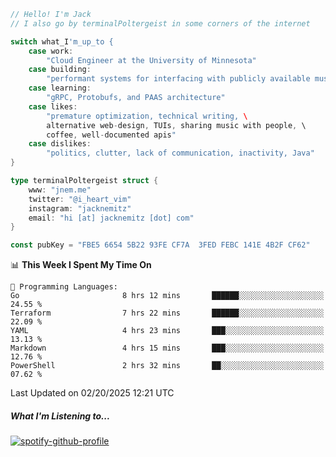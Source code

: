 ```go
// Hello! I'm Jack
// I also go by terminalPoltergeist in some corners of the internet

switch what_I'm_up_to {
    case work:
        "Cloud Engineer at the University of Minnesota"
    case building:
        "performant systems for interfacing with publicly available music datasets"
    case learning:
        "gRPC, Protobufs, and PAAS architecture"
    case likes:
        "premature optimization, technical writing, \
        alternative web-design, TUIs, sharing music with people, \
        coffee, well-documented apis"
    case dislikes:
        "politics, clutter, lack of communication, inactivity, Java"
}

type terminalPoltergeist struct {
    www: "jnem.me"
    twitter: "@i_heart_vim"
    instagram: "jacknemitz"
    email: "hi [at] jacknemitz [dot] com"
}

const pubKey = "FBE5 6654 5B22 93FE CF7A  3FED FEBC 141E 4B2F CF62"
```

<!--START_SECTION:waka-->
📊 **This Week I Spent My Time On** 

```text
💬 Programming Languages: 
Go                       8 hrs 12 mins       ██████░░░░░░░░░░░░░░░░░░░   24.55 % 
Terraform                7 hrs 22 mins       ██████░░░░░░░░░░░░░░░░░░░   22.09 % 
YAML                     4 hrs 23 mins       ███░░░░░░░░░░░░░░░░░░░░░░   13.13 % 
Markdown                 4 hrs 15 mins       ███░░░░░░░░░░░░░░░░░░░░░░   12.76 % 
PowerShell               2 hrs 32 mins       ██░░░░░░░░░░░░░░░░░░░░░░░   07.62 % 
```


 Last Updated on 02/20/2025 12:21 UTC
<!--END_SECTION:waka-->

##### What I'm Listening to...

[![spotify-github-profile](https://jnem.me/listening-item?maxAge=2592000)](https://jnem.me/listening)
